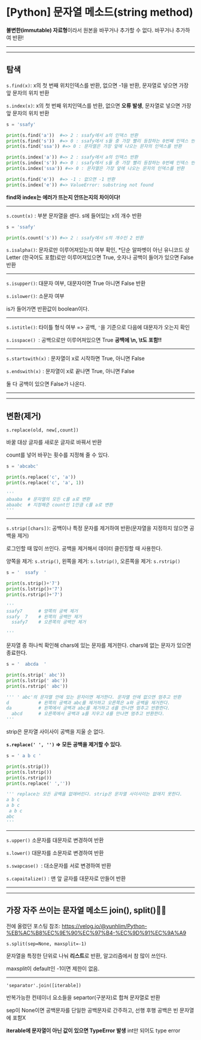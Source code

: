 # [Python] 문자열 메소드(string method)

**불변한(immutable) 자료형**이라서 원본을 바꾸거나 추가할 수 없다. 바꾸거나 추가하여 반환!

---

---

## 탐색

`s.find(x)`: x의 첫 번째 위치인덱스를 반환, 없으면 -1을 반환, 문자열로 넣으면 가장 앞 문자의 위치 반환

`s.index(x)`: x의 첫 번째 위치인덱스를 반환, 없으면 **오류 발생**, 문자열로 넣으면 가장 앞 문자의 위치 반환

```python
s = 'ssafy'

print(s.find('a'))	#=> 2 : ssafy에서 a의 인덱스 반환
print(s.find('s'))	#=> 0 : ssafy에서 s들 중 가장 빨리 등장하는 0번째 인덱스 반환
print(s.find('ssa')) #=> 0 : 문자열은 가장 앞에 나오는 문자의 인덱스를 반환

print(s.index('a'))	#=> 2 : ssafy에서 a의 인덱스 반환
print(s.index('s'))	#=> 0 : ssafy에서 s들 중 가장 빨리 등장하는 0번째 인덱스 반환
print(s.index('ssa')) #=> 0 : 문자열은 가장 앞에 나오는 문자의 인덱스를 반환

print(s.find('e'))	#=> -1 : 없으면 -1 반환
print(s.index('e')) #=> ValueError: substring not found
```

**find와 index는 에러가 뜨는지 안뜨는지의 차이이다!**

---

`s.count(x)` : 부분 문자열을 센다. s에 들어있는 x의 개수 반환

```python
s = 'ssafy'

print(s.count('s'))	#=> 2 : ssafy에서 s의 개수인 2 반환
```

`s.isalpha()`: 문자로만 이루어져있는지 여부 확인, *단순 알파벳이 아닌 유니코드 상 Letter (한국어도 포함)로만 이루어져있으면 True, 숫자나 공백이 들어가 있으면 False 반환

---

`s.isupper()`: 대문자 여부, 대문자이면 True 아니면 False 반환

`s.islower()`: 소문자 여부

is가 들어가면 반환값이 boolean이다.

---

`s.istitle()`: 타이틀 형식 여부 => 공백, `'`을 기준으로 다음에 대문자가 오는지 확인

`s.isspace() `: 공백으로만 이루어져있으면 True  **공백에 \n, \t도 포함!!**

---

`s.startswith(x)` : 문자열이 x로 시작하면 True, 아니면 False

`s.endswith(x)` : 문자열이 x로 끝나면 True, 아니면 False

둘 다 공백이 있으면 False가 나온다.

---

---

## 변환(제거)

`s.replace(old, new[,count]) `

바꿀 대상 글자를 새로운 글자로 바꿔서 반환

count를 넣어 바꾸는 횟수를 지정해 줄 수 있다.

```python
s = 'abcabc'

print(s.replace('c', 'a'))
print(s.replace('c', 'a', 1))

'''
abaaba	# 문자열의 모든 c를 a로 변환
abaabc	# 지정해준 count인 1만큼 c를 a로 변환
'''
```

---

`s.strip([chars])`: 공백이나 특정 문자를 제거하여 반환(문자열을 지정하지 않으면 공백을 제거)

로그인할 때 많이 쓰인다. 공백을 제거해서 데이터 클린징할 때 사용한다.

양쪽을 제거:  `s.strip()`, 왼쪽을 제거: `s.lstrip()`, 오른쪽을 제거: `s.rstrip()`

```python
s = '  ssafy  '

print(s.strip()+'7')
print(s.lstrip()+'7')
print(s.rstrip()+'7')

'''
ssafy7		# 양쪽의 공백 제거
ssafy  7	# 왼쪽의 공백만 제거
  ssafy7	# 오른쪽의 공백만 제거

'''
```

문자열 중 하나씩 확인해 chars에 있는 문자를 제거한다. chars에 없는 문자가 있으면 종료한다.

```python
s = '  abcda  '

print(s.strip(' abc'))
print(s.lstrip(' abc'))
print(s.rstrip(' abc'))

''' ' abc'의 문자열 안에 있는 문자이면 제거한다. 문자열 안에 없으면 멈추고 반환
d			# 왼쪽의 공백과 abc를 제거하고 오른쪽은 a와 공백을 제거한다.
da  		# 왼쪽에서 공백과 abc를 제거하고 d를 만나면 멈추고 반환한다.
  abcd		# 오른쪽에서 공백과 a를 지우고 d를 만나면 멈추고 반환한다.
'''
```

strip은 문자열 사이사이 공백을 지울 순 없다.

**`s.replace(' ', '')` => 모든 공백을 제거할 수 있다.**

```python
s = ' a b c '

print(s.strip())
print(s.lstrip())
print(s.rstrip())
print(s.replace(' ',''))

'''	replace는 모든 공백을 없애버린다. strip은 문자열 사이사이는 없애지 못한다.
a b c
a b c 
 a b c
abc
'''
```

---

`s.upper()` 소문자를 대문자로 변경하여 반환

`s.lower()` 대문자를 소문자로 변경하여 반환

`s.swapcase() `: 대소문자를 서로 변경하여 반환

`s.capaitalize()` : 맨 앞 글자를 대문자로 만들어 반환

---

---

## **가장 자주 쓰이는 문자열 메소드 join(), split()📌📌**

전에 올렸던 포스팅 참조: https://velog.io/@yunhlim/Python-%EB%AC%B8%EC%9E%90%EC%97%B4-%EC%9D%91%EC%9A%A9

`s.split(sep=None, maxsplit=-1)`

문자열을 특정한 단위로 나눠 **리스트**로 반환, 알고리즘에서 참 많이 쓰인다.

maxsplit이 default인 -1이면 제한이 없음.

---

`'separator'.join([iterable])`

반복가능한 컨테이너 요소들을 separtor(구분자)로 합쳐 문자열로 반환

sep이 None이면 공백문자를 단일한 공백문자로 간주하고, 선행 후행 공백은 빈 문자열에 포함X

**iterable에 문자열이 아닌 값이 있으면 TypeError 발생** int만 되어도 type error
